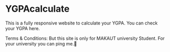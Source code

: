 # YGPAcalculate
This is a fully responsive website to calculate your YGPA.
You can check your YGPA here.

Terms & Conditions: But this site is only for MAKAUT university Student.
For your university you can ping me.🙂
